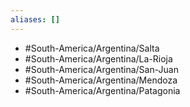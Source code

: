 ```yaml
---
aliases: []
---
```

- #South-America/Argentina/Salta
- #South-America/Argentina/La-Rioja
- #South-America/Argentina/San-Juan
- #South-America/Argentina/Mendoza
- #South-America/Argentina/Patagonia